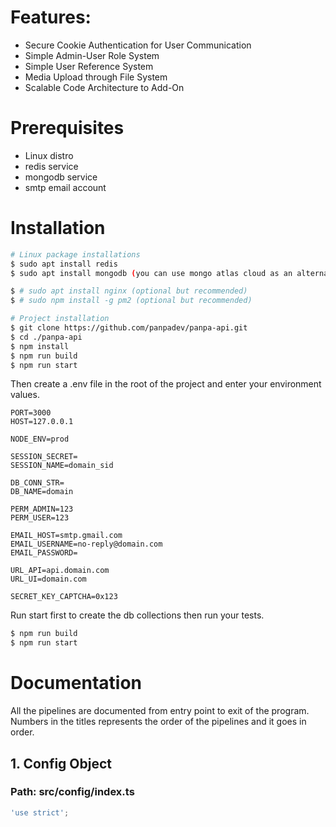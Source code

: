 # Features:

- Secure Cookie Authentication for User Communication
- Simple Admin-User Role System
- Simple User Reference System
- Media Upload through File System
- Scalable Code Architecture to Add-On

# Prerequisites

- Linux distro
- redis service
- mongodb service
- smtp email account

# Installation

```bash
# Linux package installations
$ sudo apt install redis
$ sudo apt install mongodb (you can use mongo atlas cloud as an alternative to mongodb package)

$ # sudo apt install nginx (optional but recommended)
$ # sudo npm install -g pm2 (optional but recommended)

# Project installation
$ git clone https://github.com/panpadev/panpa-api.git
$ cd ./panpa-api
$ npm install
$ npm run build
$ npm run start
```

Then create a .env file in the root of the project and enter your environment values.

```.env
PORT=3000
HOST=127.0.0.1

NODE_ENV=prod

SESSION_SECRET=
SESSION_NAME=domain_sid

DB_CONN_STR=
DB_NAME=domain

PERM_ADMIN=123
PERM_USER=123

EMAIL_HOST=smtp.gmail.com
EMAIL_USERNAME=no-reply@domain.com
EMAIL_PASSWORD=

URL_API=api.domain.com
URL_UI=domain.com

SECRET_KEY_CAPTCHA=0x123

```

Run start first to create the db collections then run your tests.

```bash
$ npm run build
$ npm run start
```

# Documentation

All the pipelines are documented from entry point to exit of the program.
Numbers in the titles represents the order of the pipelines and it goes in order.

## 1. Config Object

### Path: src/config/index.ts

```javascript
'use strict';
```
